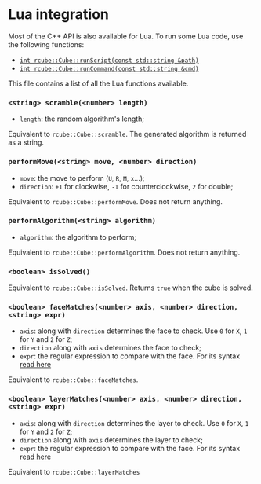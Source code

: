 # Lua integration

Most of the C++ API is also available for Lua. To run some Lua code, use the
following functions:
- [`int rcube::Cube::runScript(const std::string &path)`](cube.md)
- [`int rcube::Cube::runCommand(const std::string &cmd)`](cube.md)

This file contains a list of all the Lua functions available.


### `<string> scramble(<number> length)`

- `length`: the random algorithm's length;

Equivalent to `rcube::Cube::scramble`. The generated algorithm is returned as
a string.


### `performMove(<string> move, <number> direction)`

- `move`: the move to perform (`U`, `R`, `M`, `x`...);
- `direction`: `+1` for clockwise, `-1` for counterclockwise, `2` for double;

Equivalent to `rcube::Cube::performMove`. Does not return anything.


### `performAlgorithm(<string> algorithm)`

- `algorithm`: the algorithm to perform;

Equivalent to `rcube::Cube::performAlgorithm`. Does not return anything.


### `<boolean> isSolved()`

Equivalent to `rcube::Cube::isSolved`. Returns `true` when the cube is solved.


### `<boolean> faceMatches(<number> axis, <number> direction, <string> expr)`

- `axis`: along with `direction` determines the face to check. Use `0` for `X`,
 `1` for `Y` and `2` for `Z`;
- `direction` along with `axis` determines the face to check;
- `expr`: the regular expression to compare with the face. For its syntax
[read here](cube.md)

Equivalent to `rcube::Cube::faceMatches`.


### `<boolean> layerMatches(<number> axis, <number> direction, <string> expr)`

- `axis`: along with `direction` determines the layer to check. Use `0` for `X`,
 `1` for `Y` and `2` for `Z`;
- `direction` along with `axis` determines the layer to check;
- `expr`: the regular expression to compare with the face. For its syntax
[read here](cube.md)

Equivalent to `rcube::Cube::layerMatches`